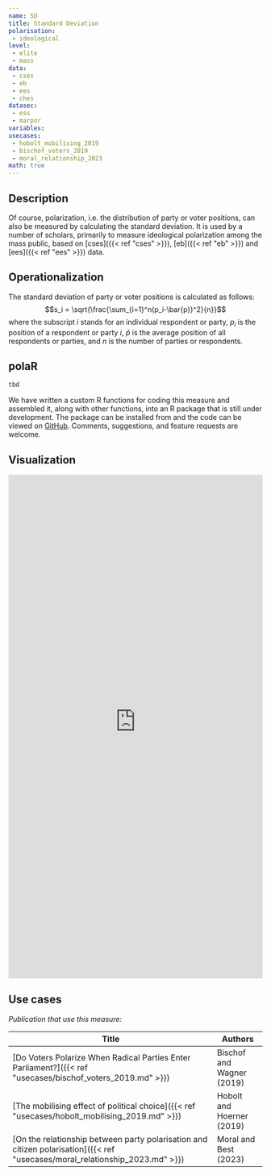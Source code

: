 ```yaml
---
name: SD
title: Standard Deviation
polarisation:
 - ideological
level: 
 - elite
 - mass
data:
 - cses
 - eb
 - ees
 - ches
datasec:
 - ess
 - marpor
variables: 
usecases: 
 - hobolt_mobilising_2019
 - bischof_voters_2019
 - moral_relationship_2023
math: true
---
```

## Description
Of course, polarization, i.e. the distribution of party or voter positions, can also be measured by calculating the standard deviation. It is used by a number of scholars, primarily to measure ideological polarization among the mass public, based on [cses]({{< ref "cses" >}}), [eb]({{< ref "eb" >}}) and [ees]({{< ref "ees" >}}) data.

## Operationalization
The standard deviation of party or voter positions is calculated as follows:
$$s_i = \sqrt{\frac{\sum_{i=1}^n(p_i-\bar{p})^2}{n}}$$
where the subscript $i$ stands for an individual respondent or party, $p_i$ is the position of a respondent or party $i$, $\bar{p}$ is the average position of all respondents or parties, and $n$ is the number of parties or respondents.

## polaR
``` r
tbd
```
We have written a custom R functions for coding this measure and assembled it, along with other functions, into an R package that is still under development. The package can be installed from and the code can be viewed on [GitHub](https://github.com/felixgruenewald/polref). Comments, suggestions, and feature requests are welcome.

## Visualization
<iframe src="https://felixgruenewald.shinyapps.io/polarapp/?dataset=cses,eb,ess&measure=sd_parties"
    frameborder="0"
    scrolling="yes" 
    style="overflow:hidden;width:100%" 
    height="1000" 
    width="100%"></iframe>

## Use cases
_Publication that use this measure:_

| Title                                                                                                            | Authors                   |
| ---------------------------------------------------------------------------------------------------------------- | ------------------------- |
| [Do Voters Polarize When Radical Parties Enter Parliament?]({{< ref "usecases/bischof_voters_2019.md" >}})                   | Bischof and Wagner (2019) |
| [The mobilising effect of political choice]({{< ref "usecases/hobolt_mobilising_2019.md" >}})                                | Hobolt and Hoerner (2019) |
| [On the relationship between party polarisation and citizen polarisation]({{< ref "usecases/moral_relationship_2023.md" >}}) | Moral and Best (2023)     |

